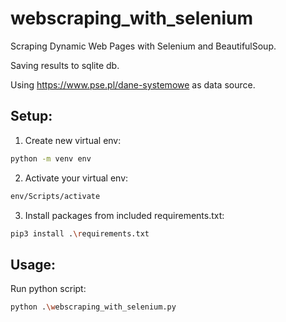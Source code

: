 # webscraping_with_selenium
Scraping Dynamic Web Pages with Selenium and BeautifulSoup.
 
Saving results to sqlite db. 

Using https://www.pse.pl/dane-systemowe as data source.


## Setup:
1. Create new virtual env:
``` sh
python -m venv env
```
2. Activate your virtual env:
``` sh
env/Scripts/activate
```
3. Install packages from included requirements.txt:
``` sh
pip3 install .\requirements.txt
```

## Usage:
Run python script:
``` sh
python .\webscraping_with_selenium.py
```
